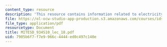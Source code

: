 ```yaml
---
content_type: resource
description: 'This resource contains information related to electricity retail. '
file: https://ol-ocw-studio-app-production.s3.amazonaws.com/courses/ids-505j-engineering-economics-and-regulation-of-the-electric-power-sector-spring-2010/7905b6f7f7e9966c4444ed0c497c140e_MITESD_934S10_lec_18.pdf
file_type: application/pdf
resourcetype: Document
title: MITESD_934S10_lec_18.pdf
uid: 7905b6f7-f7e9-966c-4444-ed0c497c140e
---
```

